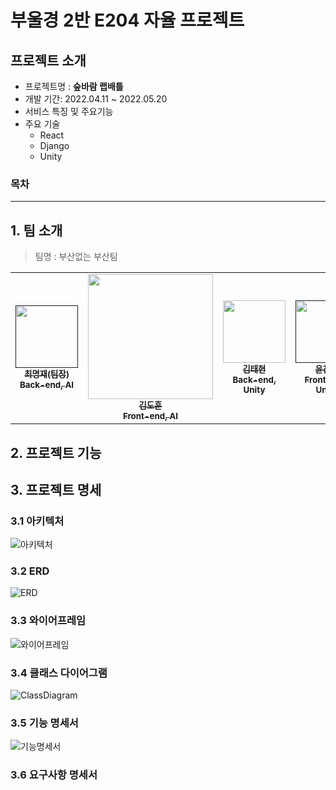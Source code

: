 # 부울경 2반 E204 자율 프로젝트



## 프로젝트 소개

- 프로젝트명 : **숲바람 랩배틀**
- 개발 기간: 2022.04.11 ~ 2022.05.20
- 서비스 특징 및 주요기능
- 주요 기술
  - React
  - Django
  - Unity

### 목차

---






## 1. 팀 소개

>  팀명 : 부산없는 부산팀

<table>
  <tr>
    <td align="center"><a href=""><img src="" width="100px;" alt=""/><br /><sub><b>최명재(팀장)<br>Back-end, AI</b></sub></a><br /></td>
    <td align="center" width="200px;"><a href="https://github.com/DHKim95"><img src="https://avatars.githubusercontent.com/u/68861542?v=4" width="200px;" height="200px;" alt=""/><br /><sub><b>김도훈<br>Front-end, AI</b></sub></a><br /></td>
    <td align="center"><a href="https://github.com/xogxog"><img src="" width="100px;" alt=""/><br /><sub><b>김태현<br>Back-end, Unity</b></sub></a><br /></td>
    <td align="center"><a href=""><img src="" width="100px;" alt=""/><br /><sub><b>윤찬호<br>Front-end, Unity</b></sub></a><br /></td>
    <td align="center"><a href="https://github.com/eunnuricho"><img src="" width="100px;" alt=""/><br /><sub><b>조은누리<br>Back-end, Unity</b></sub></a><br /></td>
    <td align="center"><a href=""><img src="" width="100px;" alt=""/><br /><sub><b>조성현<br>Front-end, Unity</b></sub></a><br /></td>
    </tr>
</table>





## 2. 프로젝트 기능



## 3. 프로젝트 명세

### 3.1 아키텍처

![아키텍처](/uploads/d65044c07c8bb1f28f82d52f1d32c5a4/아키텍처.png)

### 3.2 ERD

![ERD](/uploads/45c9ca30ce7f3e41bda67b03aa1bafd5/ERD.png)

### 3.3 와이어프레임

![와이어프레임](/uploads/7dbcb3cae552e93a6ff31363b7af7bd5/와이어프레임.png)

### 3.4 클래스 다이어그램

![ClassDiagram](/uploads/ce5928764bc1bb3ac53295d2c4fb2541/ClassDiagram.png)

### 3.5 기능 명세서

![기능명세서](/uploads/bf5513f254485d1ec7e93d0c3854f616/기능명세서.png)

### 3.6 요구사항 명세서